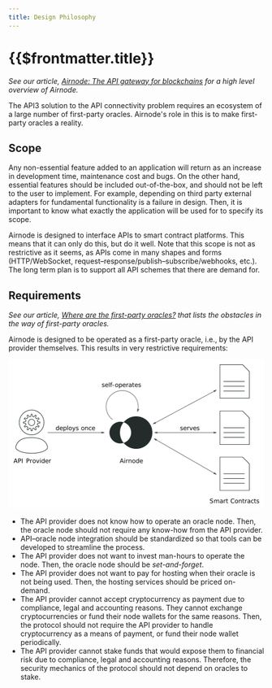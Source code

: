 ```yaml
---
title: Design Philosophy
---
```


# {{$frontmatter.title}}

<TocHeader />
<TOC class="table-of-contents" :include-level="[2,3]" />

_See our article,
[Airnode: The API gateway for blockchains](https://medium.com/api3/airnode-the-api-gateway-for-blockchains-8b07ff136840)
for a high level overview of Airnode._

The API3 solution to the API connectivity problem requires an ecosystem of a
large number of first-party oracles. Airnode's role in this is to make
first-party oracles a reality.

## Scope

Any non-essential feature added to an application will return as an increase in
development time, maintenance cost and bugs. On the other hand, essential
features should be included out-of-the-box, and should not be left to the user
to implement. For example, depending on third party external adapters for
fundamental functionality is a failure in design. Then, it is important to know
what exactly the application will be used for to specify its scope.

Airnode is designed to interface APIs to smart contract platforms. This means
that it can only do this, but do it well. Note that this scope is not as
restrictive as it seems, as APIs come in many shapes and forms (HTTP/WebSocket,
request–response/publish–subscribe/webhooks, etc.). The long term plan is to
support all API schemes that there are demand for.

## Requirements

_See our article,
[Where are the first-party oracles?](https://medium.com/api3/where-are-the-first-party-oracles-5078cebaf17)
that lists the obstacles in the way of first-party oracles._

Airnode is designed to be operated as a first-party oracle, i.e., by the API
provider themselves. This results in very restrictive requirements:

<p align="center">
  <img src="../../assets/images/airnode.png" />
</p>

- The API provider does not know how to operate an oracle node. Then, the oracle
  node should not require any know-how from the API provider.
- API–oracle node integration should be standardized so that tools can be
  developed to streamline the process.
- The API provider does not want to invest man-hours to operate the node. Then,
  the oracle node should be _set-and-forget_.
- The API provider does not want to pay for hosting when their oracle is not
  being used. Then, the hosting services should be priced on-demand.
- The API provider cannot accept cryptocurrency as payment due to compliance,
  legal and accounting reasons. They cannot exchange cryptocurrencies or fund
  their node wallets for the same reasons. Then, the protocol should not require
  the API provider to handle cryptocurrency as a means of payment, or fund their
  node wallet periodically.
- The API provider cannot stake funds that would expose them to financial risk
  due to compliance, legal and accounting reasons. Therefore, the security
  mechanics of the protocol should not depend on oracles to stake.
